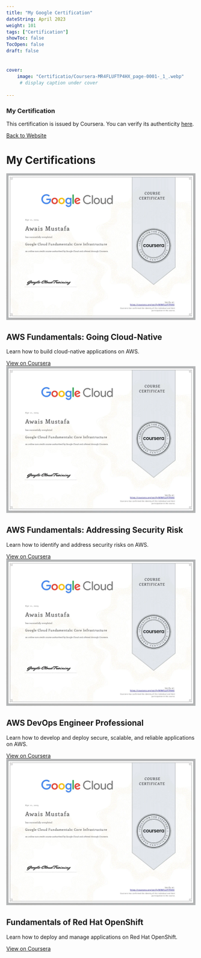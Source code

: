```yaml
---
title: "My Google Certification"
dateString: April 2023
weight: 101
tags: ["Certification"]
showToc: false
TocOpen: false
draft: false


cover:
    image: "Certificatio/Coursera-MR4FLUFTP4HX_page-0001-_1_.webp" 
     # display caption under cover
    
---
```

### My Certification

This certification is issued by Coursera. You can verify its authenticity [here](https://www.coursera.org/account/accomplishments/certificate/MR4FLUFTP4HX).


<!DOCTYPE html>
<html lang="en">
<head>
  <meta charset="UTF-8">
  <meta name="viewport" content="width=device-width, initial-scale=1.0">
  <title>My Certifications</title>
  <link rel="stylesheet" href="style.css">
</head>
<body>
  <nav>
    <a href="#">Back to Website</a>
  </nav>

  <main>
    <h1>My Certifications</h1>
<div class="grid-container">
<div class="certification">
        <img src="/Certificatio/Coursera-MR4FLUFTP4HX_page-0001-_1_.webp" alt="AWS Fundamentals: Going Cloud-Native">
        <h2>AWS Fundamentals: Going Cloud-Native</h2>
        <p>Learn how to build cloud-native applications on AWS.</p>
        <a href="/Certificatio/Coursera-MR4FLUFTP4HX_page-0001-_1_.webp">View on Coursera</a>
      </div>

<div class="certification">
        <img src="Certificatio/Coursera-MR4FLUFTP4HX_page-0001-_1_.webp" alt="AWS Fundamentals: Addressing Security Risk">
        <h2>AWS Fundamentals: Addressing Security Risk</h2>
        <p>Learn how to identify and address security risks on AWS.</p>
        <a href="/Certificatio/Coursera-MR4FLUFTP4HX_page-0001-_1_.webp">View on Coursera</a>
  
</div>
<div class="certification">
        <img src="/Certificatio/Coursera-MR4FLUFTP4HX_page-0001-_1_.webp" alt="AWS DevOps Engineer Professional">
        <h2>AWS DevOps Engineer Professional</h2>
        <p>Learn how to develop and deploy secure, scalable, and reliable applications on AWS.</p>
        <a href="https://www.coursera.org/professional-certificates/aws-devops-engineer-professional">View on Coursera</a>
</div>

 <div class="certification">
        <img src="/Certificatio/Coursera-MR4FLUFTP4HX_page-0001-_1_.webp" alt="Fundamentals of Red Hat OpenShift">
        <h2>Fundamentals of Red Hat OpenShift</h2>
        <p>Learn how to deploy and manage applications on Red Hat OpenShift.</p>
        <a href="https://www.coursera.org/learn/fundamentals-of-red-hat-openshift">View on Coursera</a>
</div>
</div>
  </main>

  
</body
